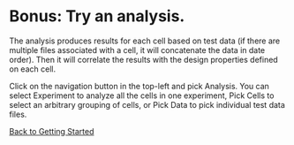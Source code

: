 # Bonus: Try an analysis.

The analysis produces results for each cell based on test data (if there are multiple files associated with a cell, it will concatenate the data in date order). Then it will correlate the results with the design properties defined on each cell. 

Click on the navigation button in the top-left and pick Analysis. You can select Experiment to analyze all the cells in one experiment, Pick Cells to select an arbitrary grouping of cells, or Pick Data to pick individual test data files.

[Back to Getting Started](gettingstarted.md)